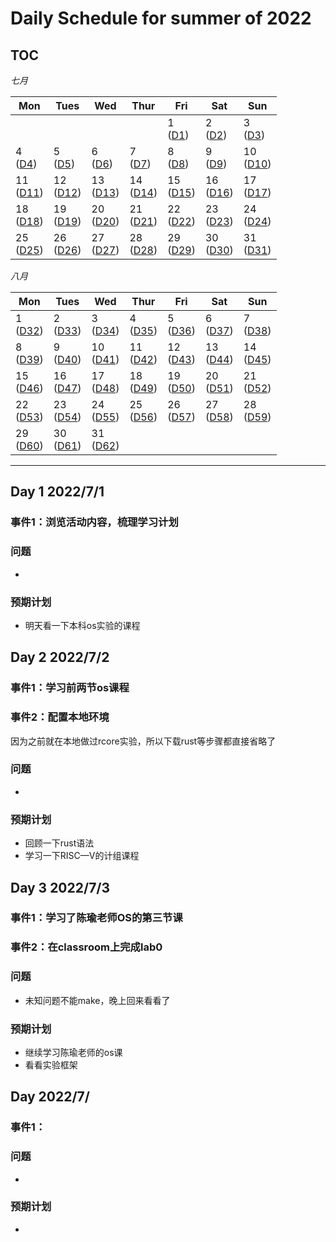 # Daily Schedule for summer of 2022

## TOC

*七月*

| Mon               | Tues              | Wed                          | Thur                         | Fri                          | Sat               | Sun               |
| ----------------- | ----------------- | ---------------------------- | ---------------------------- | ---------------------------- | ----------------- | ----------------- |
|     |||| 1 <br> ([D1](#day-1-202271)) | 2 <br> ([D2](#day-2-202272)) | 3 <br> ([D3](#day-3-202273)) 
|4 <br> ([D4](#day-4-202274)) | 5 <br> ([D5](#day-5-202275)) | 6 <br> ([D6](#day-6-202276)) | 7 <br> ([D7](#day-7-202277)) | 8 <br> ([D8](#day-8-202278))            | 9 <br> ([D9](#day-9-202279))            | 10 <br> ([D10](#day-10-2022710))         |
11  <br>  ([D11](#day-11-2022711))             | 12      <br>    ([D12](#day-12-2022712))       |13    <br>    ([D13](#day-13-2022713))             | 14         <br>    ([D14](#day-14-2022711))        | 15        <br>    ([D15](#day-15-2022715))                    | 16    <br>     ([D16](#day-16-2022716))                       | 17    <br>      ([D17](#day-17-2022717))                       | 
18    <br>    ([D18](#day-18-2022718))            | 19   <br>     ([D19](#day-19-2022719))            |20   <br>    ([D20](#day-20-2022720))            | 21       <br>    ([D21](#day-21-2022721))         | 22     <br>    ([D22](#day-22-2022722))                         | 23     <br>    ([D23](#day-23-2022723))                         | 24    <br>    ([D24](#day-24-2022724))                        | 
25      <br>    ([D25](#day-25-2022725))             | 26         <br>    ([D26](#day-26-2022726))           |27         <br>    ([D27](#day-27-2022727))           | 28       <br>    ([D28](#day-28-2022728))           | 29         <br>    ([D29](#day-29-2022729))                    | 30        <br>    ([D30](#day-30-2022730))                     | 31     <br>    ([D31](#day-31-2022731))                           |                   |                   |

*八月*

| Mon               | Tues              | Wed                          | Thur                         | Fri                          | Sat               | Sun               |
| ----------------- | ----------------- | ---------------------------- | ---------------------------- | ---------------------------- | ----------------- | ----------------- |
|          1 <br> ([D32](#day-1-202281)) | 2 <br> ([D33](#day-2-202282)) | 3 <br> ([D34](#day-3-202283)) | 4 <br> ([D35](#day-35-202284)) | 5 <br> ([D36](#day-36-202285)) | 6 <br> ([D37](#day-37-202286)) | 7 <br> ([D38](#day-38-202287)) | 
8 <br> ([D39](#day-39-202278))            | 9 <br> ([D40](#day-40-202279))            | 10 <br> ([D41](#day-41-2022710))         | 11  <br>  ([D42](#day-42-2022711))             | 12      <br>    ([D43](#day-43-2022712))       |13    <br>    ([D44](#day-44-2022713))             | 14         <br>    ([D45](#day-45-2022711))        |
15        <br>    ([D46](#day-46-2022715))                    | 16    <br>     ([D47](#day-47-2022716))                       | 17    <br>      ([D48](#day-48-2022817))                       | 18    <br>    ([D49](#day-18-2022718))            | 19   <br>     ([D50](#day-50-2022719))            | 20   <br>    ([D51](#day-51-2022820))            | 21       <br>    ([D52](#day-52-2022721))         | 
22     <br>    ([D53](#day-53-2022822))                         | 23     <br>    ([D54](#day-23-2022723))                         | 24    <br>    ([D55](#day-24-2022824))                        | 25      <br>    ([D56](#day-56-2022725))             | 26         <br>    ([D57](#day-57-2022726))           |27         <br>    ([D58](#day-58-2022827))           |28        <br>    ([D59](#day-59-2022828))         | 
29        <br> ([D60](#day-58-2022827))                    | 30       <br> ([D61](#day-58-2022827))                      |      31      <br> ([D62](#day-58-2022827))                     |                   |                   |


------


## Day 1 2022/7/1

### 事件1：浏览活动内容，梳理学习计划



### 问题
-

### 预期计划

- 明天看一下本科os实验的课程

## Day 2 2022/7/2

### 事件1：学习前两节os课程

### 事件2：配置本地环境

因为之前就在本地做过rcore实验，所以下载rust等步骤都直接省略了

### 问题
-

### 预期计划

- 回顾一下rust语法
- 学习一下RISC—V的计组课程

## Day 3  2022/7/3

### 事件1：学习了陈瑜老师OS的第三节课

### 事件2：在classroom上完成lab0

### 问题
- 未知问题不能make，晚上回来看看了

### 预期计划

- 继续学习陈瑜老师的os课
- 看看实验框架

## Day  2022/7/

### 事件1：



### 问题
-

### 预期计划

- 
